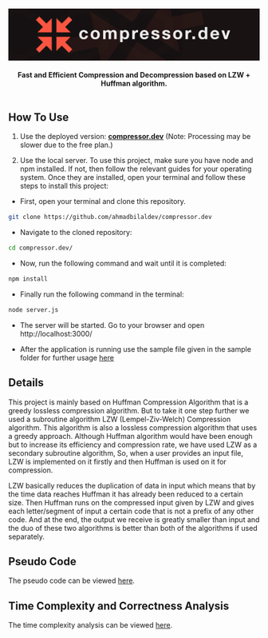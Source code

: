 <h4 align="center">
        <img src="https://github.com/ahmadbilaldev/compressor.dev/blob/master/public/img/compressor.jpg" alt="compressor.dev" />
    <br>
    <br> 
 Fast and Efficient Compression and Decompression based on LZW + Huffman algorithm. 
<br>
</br>


## How To Use 

1. Use the deployed version: [**compressor.dev**](https://compressor-dev.herokuapp.com/) (Note: Processing may be slower due to the free plan.)

2. Use the local server. To use this project, make sure you have node and npm installed. If not, then follow the relevant guides for your operating system. Once they are installed, open your terminal and follow these steps to install this project:

- First, open your terminal and clone this repository. 
```sh
git clone https://github.com/ahmadbilaldev/compressor.dev
```

- Navigate to the cloned repository: 
```sh
cd compressor.dev/
```

- Now, run the following command and wait until it is completed: 
```sh
npm install
```

- Finally run the following command in the terminal: 
```sh
node server.js
```

- The server will be started. Go to your browser and open http://localhost:3000/




- After the application is running use the sample file given in the sample folder for further usage [here](https://github.com/ahmadbilaldev/compressor.dev/tree/master/sample)

## Details

This project is mainly based on Huffman Compression Algorithm that is a greedy lossless compression algorithm. But to take it one step further we used a subroutine algorithm LZW (Lempel-Ziv-Welch) Compression algorithm. This algorithm is also a lossless compression algorithm that uses a greedy approach. Although Huffman algorithm would have been enough but to increase its efficiency and compression rate, we have used LZW as a secondary subroutine algorithm, So, when a user provides an input file, LZW is implemented on it firstly and then Huffman is used on it for compression.

LZW basically reduces the duplication of data in input which means that by the time data reaches Huffman it has already been reduced to a certain size. Then Huffman runs on the compressed input given by LZW and gives each letter/segment of input a certain code that is not a prefix of any other code. And at the end, the output we receive is greatly smaller than input and the duo of these two algorithms is better than both of the algorithms if used separately.


## Pseudo Code

The pseudo code can be viewed [here](/algo/pseudo.md).

## Time Complexity and Correctness Analysis

The time complexity analysis can be viewed [here](/algo/timeComplexity.md).

